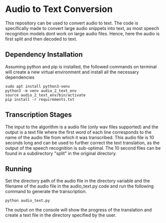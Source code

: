 # Audio to Text Conversion

This repository can be used to convert audio to text. The code is specifically made to convert large audio snippets into
text, as most speech recognition models dont work on large audio files. Hence, here the audio is first split and then
decoded to text.

## Dependency Installation

Assuming python and pip is installed, the followed commands on terminal will create a new virtual environment and
install all the necessary dependencies

```commandline
sudo apt install python3-venv
python3 -m venv audio_2_text_env
source audio_2_text_env/bin/activate
pip install -r requirements.txt
```

## Transcription Stages

The input to the algorithm is a audio file (only wav files supported) and the output is a text file where the first word
of each line corresponds to the name of the audio file from which it was transcribed. This audio file is 10 seconds long
and can be used to further correct the text translation, as the output of the speech recognition is sub-optimal. The 10
second files can be found in a subdirectory "split" in the original directory. 

## Running

Set the directory path of the audio file in the directory variable and the filename of the audio file in the
audio_text.py code and run the following command to generate the transcription.

```pycon
python audio_text.py
```

The output on the console will show the progress of the translation and create a text file in the directory specified by
the user.


